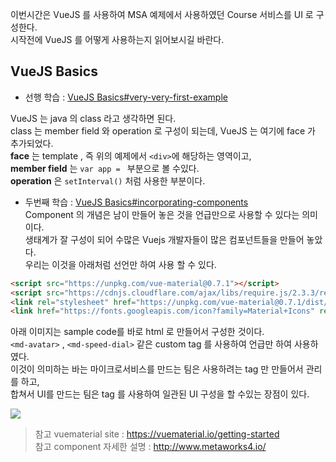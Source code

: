 이번시간은 VueJS 를 사용하여 MSA 예제에서 사용하였던 Course 서비스를 UI 로 구성한다.  
시작전에 VueJS 를 어떻게 사용하는지 읽어보시길 바란다.  

VueJS Basics
------
* 선행 학습 : [VueJS Basics#very-very-first-example](https://github.com/TheOpenCloudEngine/micro-service-architecture-vuejs/wiki/Vue-JS-Basics#very-very-first-example)  

VueJS 는 java 의 class 라고 생각하면 된다.  
class 는 member field 와 operation 로 구성이 되는데, VueJS 는 여기에 face 가 추가되었다.  
**face** 는 template , 즉 위의 예제에서 `<div>`에 해당하는 영역이고,  
**member field** 는 `var app = ` 부분으로 볼 수있다.  
**operation** 은 `setInterval()` 처럼 사용한 부분이다.  

* 두번째 학습 : [VueJS Basics#incorporating-components](https://github.com/TheOpenCloudEngine/micro-service-architecture-vuejs/wiki/Vue-JS-Basics#incorporating-components)  
Component 의 개념은 남이 만들어 놓은 것을 언급만으로 사용할 수 있다는 의미이다.  
생태계가 잘 구성이 되어 수많은 Vuejs 개발자들이 많은 컴포넌트들을 만들어 놓았다.  
우리는 이것을 아래처럼 선언만 하여 사용 할 수 있다.  
```html
<script src="https://unpkg.com/vue-material@0.7.1"></script>
<script src="https://cdnjs.cloudflare.com/ajax/libs/require.js/2.3.3/require.js"></script>
<link rel="stylesheet" href="https://unpkg.com/vue-material@0.7.1/dist/vue-material.css">
<link href="https://fonts.googleapis.com/icon?family=Material+Icons" rel="stylesheet">
```

아래 이미지는 sample code를 바로 html 로 만들어서 구성한 것이다.  
`<md-avatar>` , `<md-speed-dial>` 같은 custom tag 를 사용하여 언급만 하여 사용하였다.  
이것이 의미하는 바는 마이크로서비스를 만드는 팀은 사용하려는 tag 만 만들어서 관리를 하고,  
합쳐서 UI를 만드는 팀은 tag 를 사용하여 일관된 UI 구성을 할 수있는 장점이 있다.  

![](https://raw.githubusercontent.com/wiki/TheOpenCloudEngine/uEngine-cloud/get-started/images/IncorporatingComponents.png)

> 참고 vuematerial site : https://vuematerial.io/getting-started  
> 참고 component 자세한 설명 : http://www.metaworks4.io/  
